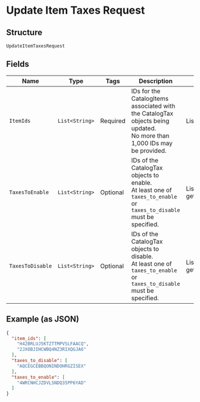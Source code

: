 
# Update Item Taxes Request

## Structure

`UpdateItemTaxesRequest`

## Fields

| Name | Type | Tags | Description | Getter |
|  --- | --- | --- | --- | --- |
| `ItemIds` | `List<String>` | Required | IDs for the CatalogItems associated with the CatalogTax objects being updated.<br>No more than 1,000 IDs may be provided. | List<String> getItemIds() |
| `TaxesToEnable` | `List<String>` | Optional | IDs of the CatalogTax objects to enable.<br>At least one of `taxes_to_enable` or `taxes_to_disable` must be specified. | List<String> getTaxesToEnable() |
| `TaxesToDisable` | `List<String>` | Optional | IDs of the CatalogTax objects to disable.<br>At least one of `taxes_to_enable` or `taxes_to_disable` must be specified. | List<String> getTaxesToDisable() |

## Example (as JSON)

```json
{
  "item_ids": [
    "H42BRLUJ5KTZTTMPVSLFAACQ",
    "2JXOBJIHCWBQ4NZ3RIXQGJA6"
  ],
  "taxes_to_disable": [
    "AQCEGCEBBQONINDOHRGZISEX"
  ],
  "taxes_to_enable": [
    "4WRCNHCJZDVLSNDQ35PP6YAD"
  ]
}
```

